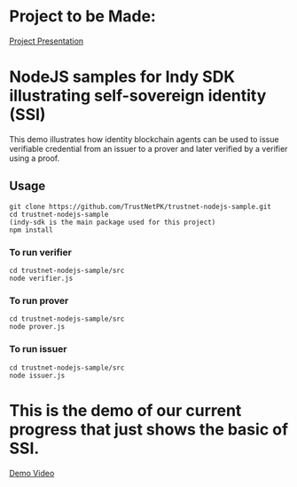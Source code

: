 # Project to be Made:

[Project Presentation](https://docs.google.com/presentation/d/1XFfgN4rhe7q5_5sVImWe0-sFr9Yf2yk4JHqBgUeK6ss/edit?usp=sharing)

# NodeJS samples for Indy SDK illustrating self-sovereign identity (SSI)

This demo illustrates how identity blockchain agents can be used to issue verifiable credential from an issuer to a prover and later verified by a verifier using a proof.

## Usage

```
git clone https://github.com/TrustNetPK/trustnet-nodejs-sample.git
cd trustnet-nodejs-sample
(indy-sdk is the main package used for this project)
npm install
```
### To run verifier
```
cd trustnet-nodejs-sample/src
node verifier.js
```

### To run prover
```
cd trustnet-nodejs-sample/src
node prover.js
```

### To run issuer
```
cd trustnet-nodejs-sample/src
node issuer.js
```

# This is the demo of our current progress that just shows the basic of SSI.

[Demo Video](https://img.youtube.com/vi/f9Apo_SO0Os/0.jpg)
</hr>
